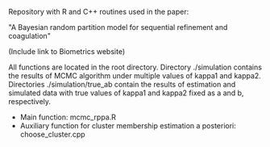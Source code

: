 
Repository with R and C++ routines used in the paper: 

"A Bayesian random partition model for sequential refinement and coagulation"

(Include link to Biometrics website)

All functions are located in the root directory. 
Directory ./simulation contains the results of MCMC algorithm under multiple values of kappa1 and kappa2. 
Directories ./simulation/true_ab contain the results of estimation and simulated data with true values of kappa1 and kappa2 fixed as a and b, respectively.

- Main function: mcmc_rppa.R 
- Auxiliary function for cluster membership estimation a posteriori: choose_cluster.cpp
